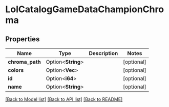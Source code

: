 # LolCatalogGameDataChampionChroma

## Properties

Name | Type | Description | Notes
------------ | ------------- | ------------- | -------------
**chroma_path** | Option<**String**> |  | [optional]
**colors** | Option<**Vec<String>**> |  | [optional]
**id** | Option<**i64**> |  | [optional]
**name** | Option<**String**> |  | [optional]

[[Back to Model list]](../README.md#documentation-for-models) [[Back to API list]](../README.md#documentation-for-api-endpoints) [[Back to README]](../README.md)


